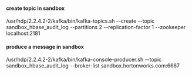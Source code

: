 <!--
{% comment %}
Licensed to the Apache Software Foundation (ASF) under one or more
contributor license agreements.  See the NOTICE file distributed with
this work for additional information regarding copyright ownership.
The ASF licenses this file to you under the Apache License, Version 2.0
(the "License"); you may not use this file except in compliance with
the License.  You may obtain a copy of the License at

http://www.apache.org/licenses/LICENSE-2.0

Unless required by applicable law or agreed to in writing, software
distributed under the License is distributed on an "AS IS" BASIS,
WITHOUT WARRANTIES OR CONDITIONS OF ANY KIND, either express or implied.
See the License for the specific language governing permissions and
limitations under the License.
{% endcomment %}
-->

#### create topic in sandbox
/usr/hdp/2.2.4.2-2/kafka/bin/kafka-topics.sh --create --topic sandbox_hbase_audit_log --partitions 2 --replication-factor 1 --zookeeper localhost:2181


#### produce a message in sandbox
/usr/hdp/2.2.4.2-2/kafka/bin/kafka-console-producer.sh --topic sandbox_hbase_audit_log --broker-list sandbox.hortonworks.com:6667
